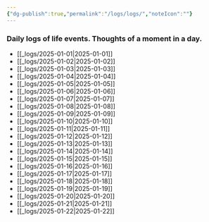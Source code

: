 ```yaml
---
{"dg-publish":true,"permalink":"/logs/logs/","noteIcon":""}
---
```


### Daily logs of life events. Thoughts of a moment in a day.


- [[_logs/2025-01-01\|2025-01-01]]
- [[_logs/2025-01-02\|2025-01-02]]
- [[_logs/2025-01-03\|2025-01-03]]
- [[_logs/2025-01-04\|2025-01-04]]
- [[_logs/2025-01-05\|2025-01-05]]
- [[_logs/2025-01-06\|2025-01-06]]
- [[_logs/2025-01-07\|2025-01-07]]
- [[_logs/2025-01-08\|2025-01-08]]
- [[_logs/2025-01-09\|2025-01-09]]
- [[_logs/2025-01-10\|2025-01-10]]
- [[_logs/2025-01-11\|2025-01-11]]
- [[_logs/2025-01-12\|2025-01-12]]
- [[_logs/2025-01-13\|2025-01-13]]
- [[_logs/2025-01-14\|2025-01-14]]
- [[_logs/2025-01-15\|2025-01-15]]
- [[_logs/2025-01-16\|2025-01-16]]
- [[_logs/2025-01-17\|2025-01-17]]
- [[_logs/2025-01-18\|2025-01-18]]
- [[_logs/2025-01-19\|2025-01-19]]
- [[_logs/2025-01-20\|2025-01-20]]
- [[_logs/2025-01-21\|2025-01-21]]
- [[_logs/2025-01-22\|2025-01-22]]


